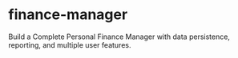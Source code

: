 # finance-manager
Build a Complete Personal Finance Manager with data persistence, reporting, and multiple user features.

